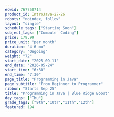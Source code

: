 ```yaml
---
ecwid: 767750714
product_id: IntroJava-25-26
robots: "noindex, follow"
layout: "single"
schedule_tags: ["Starting Soon"]
subject_tags: ["Computer Coding"]
price: 179.99
price_unit: "per month"
duration: "4-6 mo"
category: "Ongoing"
weight: "72"
start_date: "2025-09-11"
end_date: "2026-05-24"
start_time: "6:30"
end_time: "7:30"
page_title: "Programming in Java"
page_subtitle: "From Beginner to Programmer"
ribbon: "Starts Sep 25"
title: "Programming in Java | Blue Ridge Boost"
day_tags: ["Thu"]
grade_tags: ["9th","10th","11th","12th"]
featured: 194
---
```

